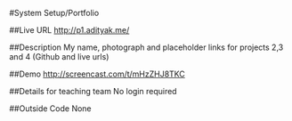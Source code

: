 #System Setup/Portfolio

##Live URL
http://p1.adityak.me/

##Description
My name, photograph and placeholder links for projects 2,3 and 4
(Github and live urls)

##Demo
http://screencast.com/t/mHzZHJ8TKC

##Details for teaching team
No login required

##Outside Code
None
